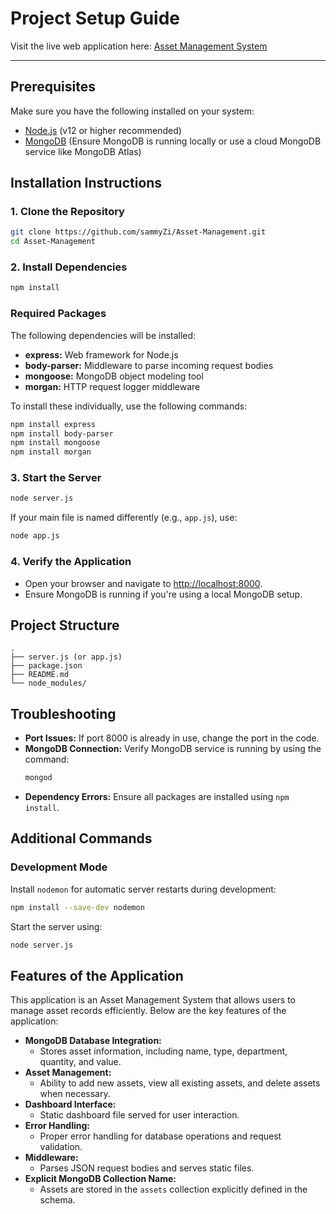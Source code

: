 # Project Setup Guide

Visit the live web application here: [Asset Management System](https://assetmanager-one.vercel.app/index.html)

---

## Prerequisites
Make sure you have the following installed on your system:

- [Node.js](https://nodejs.org/) (v12 or higher recommended)
- [MongoDB](https://www.mongodb.com/try/download/community) (Ensure MongoDB is running locally or use a cloud MongoDB service like MongoDB Atlas)

## Installation Instructions

### 1. Clone the Repository
```bash
git clone https://github.com/sammyZi/Asset-Management.git
cd Asset-Management
```

### 2. Install Dependencies
```bash
npm install
```

### Required Packages

The following dependencies will be installed:

- **express:** Web framework for Node.js
- **body-parser:** Middleware to parse incoming request bodies
- **mongoose:** MongoDB object modeling tool
- **morgan:** HTTP request logger middleware

To install these individually, use the following commands:

```bash
npm install express
npm install body-parser
npm install mongoose
npm install morgan
```

### 3. Start the Server
```bash
node server.js
```

If your main file is named differently (e.g., `app.js`), use:
```bash
node app.js
```

### 4. Verify the Application
- Open your browser and navigate to [http://localhost:8000](http://localhost:8000).
- Ensure MongoDB is running if you're using a local MongoDB setup.

## Project Structure
```plaintext
.
├── server.js (or app.js)
├── package.json
├── README.md
└── node_modules/
```

## Troubleshooting

- **Port Issues:** If port 8000 is already in use, change the port in the code.
- **MongoDB Connection:** Verify MongoDB service is running by using the command:
  ```bash
  mongod
  ```
- **Dependency Errors:** Ensure all packages are installed using `npm install`.

## Additional Commands

### Development Mode
Install `nodemon` for automatic server restarts during development:
```bash
npm install --save-dev nodemon
```
Start the server using:
```bash
node server.js
```
## Features of the Application
This application is an Asset Management System that allows users to manage asset records efficiently. Below are the key features of the application:

- **MongoDB Database Integration:**
  - Stores asset information, including name, type, department, quantity, and value.
- **Asset Management:**
  - Ability to add new assets, view all existing assets, and delete assets when necessary.
- **Dashboard Interface:**
  - Static dashboard file served for user interaction.
- **Error Handling:**
  - Proper error handling for database operations and request validation.
- **Middleware:**
  - Parses JSON request bodies and serves static files.
- **Explicit MongoDB Collection Name:**
  - Assets are stored in the `assets` collection explicitly defined in the schema.



